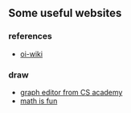 ## Some useful websites

### references

* [oi-wiki](https://oi-wiki.org/)


### draw

* [graph editor from CS academy](https://csacademy.com/app/graph_editor/)
* [math is fun](https://www.mathsisfun.com/geometry/drawing.html)